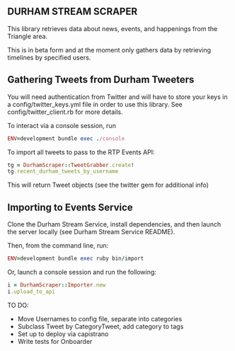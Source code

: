 DURHAM STREAM SCRAPER
------------------------

This library retrieves data about news, events, and happenings from the Triangle area.

This is in beta form and at the moment only gathers data by retrieving timelines by specified users.

Gathering Tweets from Durham Tweeters
-------------------------

You will need authentication from Twitter and will have to store your keys in a config/twitter_keys.yml file in order to use this library. See config/twitter_client.rb for more details.

To interact via a console session, run 

```ruby
ENV=development bundle exec ./console
```

To import all tweets to pass to the RTP Events API:

```ruby
tg = DurhamScraper::TweetGrabber.create!
tg.recent_durham_tweets_by_username         
```

This will return Tweet objects (see the twitter gem for additional info)

Importing to Events Service
-------------------------

Clone the Durham Stream Service, install dependencies, and then launch the server locally (see Durham Stream Service README). 

Then, from the command line, run:

```ruby
ENV=development bundle exec ruby bin/import
```

Or, launch a console session and run the following:

```ruby
i = DurhamScraper::Importer.new
i.upload_to_api
```

TO DO:

* Move Usernames to config file, separate into categories
* Subclass Tweet by CategoryTweet, add category to tags
* Set up to deploy via capistrano
* Write tests for Onboarder
